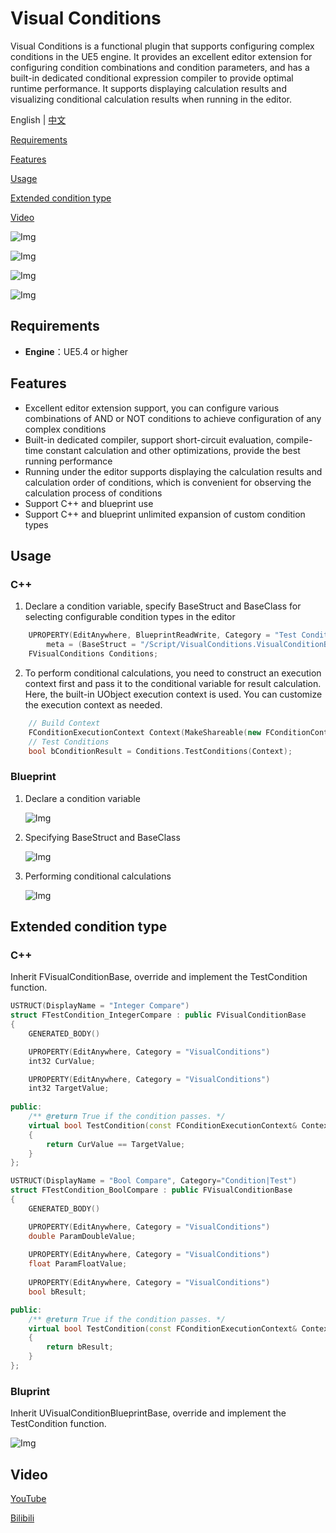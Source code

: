# Visual Conditions

Visual Conditions is a functional plugin that supports configuring complex conditions in the UE5 engine. It provides an excellent editor extension for configuring condition combinations and condition parameters, and has a built-in dedicated conditional expression compiler to provide optimal runtime performance. It supports displaying calculation results and visualizing conditional calculation results when running in the editor.

English | [中文](./README_ZH-CN.md)

[Requirements](#Requirements)

[Features](#Features)

[Usage](#Usage)

[Extended condition type](#Extendedconditiontype)

[Video](#Video)


![Img](./FILES/ConditionsDetails.png)

![Img](./FILES/ConditionsDetails1.png)

![Img](./FILES/ConditionsDebug.png)

![Img](./FILES/ConditionsDebug1.png)

## Requirements

- **Engine**：UE5.4 or higher

## Features

- Excellent editor extension support, you can configure various combinations of AND or NOT conditions to achieve configuration of any complex conditions
- Built-in dedicated compiler, support short-circuit evaluation, compile-time constant calculation and other optimizations, provide the best running performance
- Running under the editor supports displaying the calculation results and calculation order of conditions, which is convenient for observing the calculation process of conditions
- Support C++ and blueprint use
- Support C++ and blueprint unlimited expansion of custom condition types

## Usage

### C++

1. Declare a condition variable, specify BaseStruct and BaseClass for selecting configurable condition types in the editor

```cpp
	UPROPERTY(EditAnywhere, BlueprintReadWrite, Category = "Test Condition",
	    meta = (BaseStruct = "/Script/VisualConditions.VisualConditionBase", BaseClass = "/Script/VisualConditions.VisualConditionBlueprintBase"))
	FVisualConditions Conditions;
```

2. To perform conditional calculations, you need to construct an execution context first and pass it to the conditional variable for result calculation. Here, the built-in UObject execution context is used. You can customize the execution context as needed.

```cpp
    // Build Context
	FConditionExecutionContext Context(MakeShareable(new FConditionContextPayload_Object(this)));
    // Test Conditions
	bool bConditionResult = Conditions.TestConditions(Context);
```

### Blueprint
 
1. Declare a condition variable

    ![Img](./FILES/ConditionsBlueprintVariable.png)

2. Specifying BaseStruct and BaseClass

    ![Img](./FILES/ConditionsBlueprintPick.png)

3. Performing conditional calculations

    ![Img](./FILES/ConditionsBlueprintTestConditions.png)

## Extended condition type

### C++

Inherit FVisualConditionBase, override and implement the TestCondition function.

```cpp
USTRUCT(DisplayName = "Integer Compare")
struct FTestCondition_IntegerCompare : public FVisualConditionBase
{
	GENERATED_BODY()

	UPROPERTY(EditAnywhere, Category = "VisualConditions")
	int32 CurValue;

	UPROPERTY(EditAnywhere, Category = "VisualConditions")
	int32 TargetValue;
	
public:
	/** @return True if the condition passes. */
	virtual bool TestCondition(const FConditionExecutionContext& Context) const override
	{
		return CurValue == TargetValue;
	}
};

USTRUCT(DisplayName = "Bool Compare", Category="Condition|Test")
struct FTestCondition_BoolCompare : public FVisualConditionBase
{
	GENERATED_BODY()

	UPROPERTY(EditAnywhere, Category = "VisualConditions")
	double ParamDoubleValue;
	
	UPROPERTY(EditAnywhere, Category = "VisualConditions")
	float ParamFloatValue;
	
	UPROPERTY(EditAnywhere, Category = "VisualConditions")
	bool bResult;

public:
	/** @return True if the condition passes. */
	virtual bool TestCondition(const FConditionExecutionContext& Context) const override
	{
		return bResult;
	}
};
```
### Bluprint
 
Inherit UVisualConditionBlueprintBase, override and implement the TestCondition function.

   ![Img](./FILES/BlueprintConditionClass.png)

## Video

[YouTube](https://youtu.be/TkRC0jF7YJY)

[Bilibili](https://www.bilibili.com/video/BV1MTmhY4Etj/?spm_id_from=333.999.0.0&vd_source=3376b8faa7bb6463cc274d54cd404c0d)
